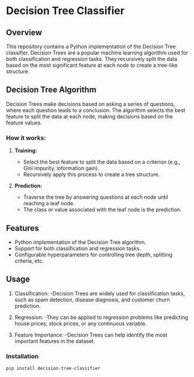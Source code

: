 # Decision Tree Classifier

## Overview

This repository contains a Python implementation of the Decision Tree classifier. Decision Trees are a popular machine learning algorithm used for both classification and regression tasks. They recursively split the data based on the most significant feature at each node to create a tree-like structure.

## Decision Tree Algorithm

Decision Trees make decisions based on asking a series of questions, where each question leads to a conclusion. The algorithm selects the best feature to split the data at each node, making decisions based on the feature values.

### How it works:

1. **Training:**
   - Select the best feature to split the data based on a criterion (e.g., Gini impurity, information gain).
   - Recursively apply this process to create a tree structure.

2. **Prediction:**
   - Traverse the tree by answering questions at each node until reaching a leaf node.
   - The class or value associated with the leaf node is the prediction.

## Features

- Python implementation of the Decision Tree algorithm.
- Support for both classification and regression tasks.
- Configurable hyperparameters for controlling tree depth, splitting criteria, etc.

## Usage

1. Classification:
  -Decision Trees are widely used for classification tasks, such as spam detection, disease diagnosis, and customer churn prediction.

2. Regression:
  -They can be applied to regression problems like predicting house prices, stock prices, or any continuous variable.

3. Feature Importance:
  -Decision Trees can help identify the most important features in the dataset.

### Installation

```bash
pip install decision-tree-classifier
